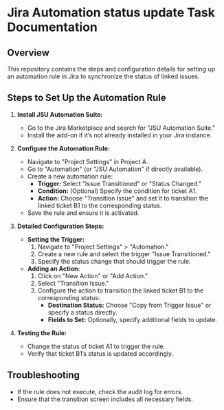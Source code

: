 
# Jira Automation status update Task Documentation

## Overview

This repository contains the steps and configuration details for setting up an automation rule in Jira to synchronize the status of linked issues.

## Steps to Set Up the Automation Rule

1. **Install JSU Automation Suite:**
   - Go to the Jira Marketplace and search for "JSU Automation Suite."
   - Install the add-on if it’s not already installed in your Jira instance.

2. **Configure the Automation Rule:**
   - Navigate to "Project Settings" in Project A.
   - Go to "Automation" (or "JSU Automation" if directly available).
   - Create a new automation rule:
     - **Trigger:** Select "Issue Transitioned" or "Status Changed."
     - **Condition:** (Optional) Specify the condition for ticket A1.
     - **Action:** Choose "Transition Issue" and set it to transition the linked ticket B1 to the corresponding status.
   - Save the rule and ensure it is activated.

3. **Detailed Configuration Steps:**
   - **Setting the Trigger:**
     1. Navigate to "Project Settings" > "Automation."
     2. Create a new rule and select the trigger "Issue Transitioned."
     3. Specify the status change that should trigger the rule.
   - **Adding an Action:**
     1. Click on "New Action" or "Add Action."
     2. Select "Transition Issue."
     3. Configure the action to transition the linked ticket B1 to the corresponding status:
        - **Destination Status:** Choose "Copy from Trigger Issue" or specify a status directly.
        - **Fields to Set:** Optionally, specify additional fields to update.

4. **Testing the Rule:**
   - Change the status of ticket A1 to trigger the rule.
   - Verify that ticket B1’s status is updated accordingly.

## Troubleshooting

- If the rule does not execute, check the audit log for errors.
- Ensure that the transition screen includes all necessary fields.


